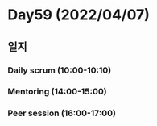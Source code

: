 # Day59 (2022/04/07)

## 일지

### Daily scrum (10:00-10:10)

### Mentoring (14:00-15:00)

### Peer session (16:00-17:00)
